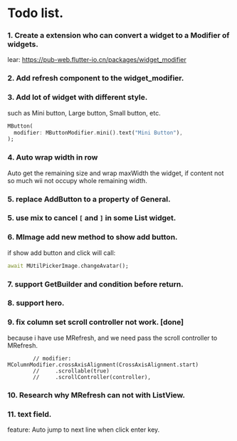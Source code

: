 # Todo list.
### 1. Create a extension who can convert a widget to a Modifier of widgets.

lear:
https://pub-web.flutter-io.cn/packages/widget_modifier

### 2. Add refresh component to the widget_modifier.

### 3. Add lot of widget with different style.

such as Mini button, Large button, Small button, etc. 

```dart
MButton(
  modifier: MButtonModifier.mini().text("Mini Button"),
);
```

### 4. Auto wrap width in row
Auto get the remaining size and wrap maxWidth the widget, if content not so much 
wii not occupy whole remaining width.


### 5. replace AddButton to a property of General.
 
### 5. use mix to cancel `[` and `]` in some List widget.

### 6. MImage add new method to show add button.
if show add button and click will call: 
```dart 
await MUtilPickerImage.changeAvatar();
```

### 7. support GetBuilder and condition before return.

### 8. support hero.

### 9. fix column set scroll controller not work. [done]
because i have use MRefresh, and we need pass the scroll controller to MRefresh. 
```
        // modifier: MColumnModifier.crossAxisAlignment(CrossAxisAlignment.start)
        //     .scrollable(true)
        //     .scrollController(controller),
```

### 10. Research why MRefresh can not with ListView.

### 11. text field.
feature: Auto jump to next line when click enter key.